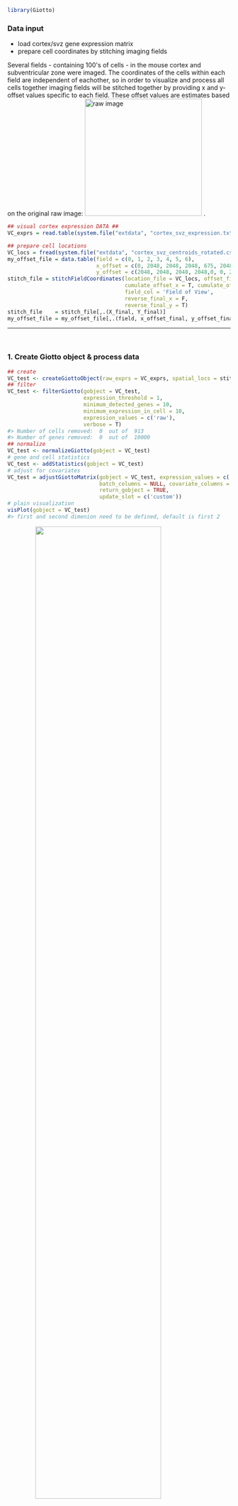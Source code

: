 
<!-- mouse_cortex_example.md is generated from mouse_cortex_example.Rmd Please edit that file -->
``` r
library(Giotto)
```

### Data input

-   load cortex/svz gene expression matrix
-   prepare cell coordinates by stitching imaging fields

Several fields - containing 100's of cells - in the mouse cortex and subventricular zone were imaged. The coordinates of the cells within each field are independent of eachother, so in order to visualize and process all cells together imaging fields will be stitched together by providing x and y-offset values specific to each field. These offset values are estimates based on the original raw image:
<img src="./cortex_svz_location_fields.png" alt="raw image" width="264" /> .

``` r
## visual cortex expression DATA ##
VC_exprs = read.table(system.file("extdata", "cortex_svz_expression.txt", package = "Giotto"))

## prepare cell locations
VC_locs = fread(system.file("extdata", "cortex_svz_centroids_rotated.csv", package = "Giotto"))
my_offset_file = data.table(field = c(0, 1, 2, 3, 4, 5, 6),
                            x_offset = c(0, 2048, 2048, 2048, 675, 2048, 675),
                            y_offset = c(2048, 2048, 2048, 2048,0, 0, 2048))
stitch_file = stitchFieldCoordinates(location_file = VC_locs, offset_file = my_offset_file,
                                     cumulate_offset_x = T, cumulate_offset_y = F,
                                     field_col = 'Field of View',
                                     reverse_final_x = F,
                                     reverse_final_y = T)
stitch_file    = stitch_file[,.(X_final, Y_final)]
my_offset_file = my_offset_file[,.(field, x_offset_final, y_offset_final)]
```

------------------------------------------------------------------------

 

### 1. Create Giotto object & process data

``` r
## create
VC_test <- createGiottoObject(raw_exprs = VC_exprs, spatial_locs = stitch_file, offset_file = my_offset_file)
## filter
VC_test <- filterGiotto(gobject = VC_test,
                        expression_threshold = 1,
                        minimum_detected_genes = 10,
                        minimum_expression_in_cell = 10,
                        expression_values = c('raw'),
                        verbose = T)
#> Number of cells removed:  0  out of  913 
#> Number of genes removed:  0  out of  10000
## normalize
VC_test <- normalizeGiotto(gobject = VC_test)
# gene and cell statistics
VC_test <- addStatistics(gobject = VC_test)
# adjust for covariates
VC_test = adjustGiottoMatrix(gobject = VC_test, expression_values = c('normalized'),
                             batch_columns = NULL, covariate_columns = c('nr_genes', 'total_expr'),
                             return_gobject = TRUE,
                             update_slot = c('custom'))
# plain visualization
visPlot(gobject = VC_test)
#> first and second dimenion need to be defined, default is first 2
```

<img src="man/figures/README-unnamed-chunk-4-1.png" width="75%" style="display: block; margin: auto;" />

------------------------------------------------------------------------

 

### 2. dimension reduction

``` r
## HVG genes
VC_test <- calculateHVG(gobject = VC_test)
#> 
#>   no  yes 
#> 8771 1229
```

<img src="man/figures/README-unnamed-chunk-5-1.png" width="50%" style="display: block; margin: auto;" />

``` r
# selected genes
gene_metadata = fDataDT(VC_test)
featgenes = gene_metadata[(hvg == 'yes') & perc_cells > 4 & mean_expr_det > 0.5]$gene_ID
# pca
VC_test <- runPCA(gobject = VC_test, genes_to_use = featgenes)
# umap
VC_test <- runUMAP(VC_test)
# tsne
VC_test <- runtSNE(VC_test)
```

------------------------------------------------------------------------

 

### 3. cluster

``` r
## cluster
# SNN
VC_test <- createNearestNetwork(gobject = VC_test)

# cluster on network
VC_test = doLeidenCluster(gobject = VC_test, resolution = 0.5,
                          python_path = "/Users/rubendries/Bin/anaconda3/envs/py36/bin/python")
```

``` r
plotUMAP(gobject = VC_test, cell_color = 'pleiden_clus', point_size = 1.5,
        show_NN_network = T, edge_alpha = 0.1)
```

<img src="man/figures/README-unnamed-chunk-8-1.png" width="60%" style="display: block; margin: auto;" />

------------------------------------------------------------------------

 

### 4. co-visualize

``` r
# expression and spatial
visSpatDimPlot(gobject = VC_test, cell_color = 'pleiden_clus', dim_point_size = 2, spatial_point_size = 2)
#> first and second dimenion need to be defined, default is first 2
```

<img src="man/figures/README-unnamed-chunk-9-1.png" width="60%" style="display: block; margin: auto;" />

``` r
# relationship between clusters
clusterheatmap <- showClusterHeatmap(gobject = VC_test, cluster_column = 'pleiden_clus')
print(clusterheatmap)
```

<img src="man/figures/README-unnamed-chunk-9-2.png" width="60%" style="display: block; margin: auto;" />

------------------------------------------------------------------------

 

### 5. differential expression

``` r
# pairwise t-test #
gene_markers = findMarkers(gobject = VC_test, cluster_column = 'pleiden_clus')
gene_markers_pair = findMarkers(gobject = VC_test, cluster_column = 'pleiden_clus',
                                group_1 = c(1,3), group_2 = c(2,4,5))

# Gini markers #
gini_markers = findGiniMarkers(gobject = VC_test, cluster_column = 'pleiden_clus')
gini_markers_DT = gini_markers[, head(.SD, 3), by = 'cluster']
myheat = plotHeatmap(gobject = VC_test, genes = gini_markers_DT$genes,
                     cluster_column = 'pleiden_clus')
```

<img src="man/figures/README-unnamed-chunk-10-1.png" width="60%" style="display: block; margin: auto;" />

``` r
violinPlot(gobject = VC_test, genes = c('Nptxr', 'Cplx1',  'Fgfr3', 'Cldn5', 'Cldn11', 'Igfbp5', 'Sox2', 'Thbs4', 'Clic6'),
           cluster_column = 'pleiden_clus')
```

<img src="man/figures/README-unnamed-chunk-11-1.png" width="60%" style="display: block; margin: auto;" />

    #> first and second dimenion need to be defined, default is first 2

<img src="man/figures/README-unnamed-chunk-12-1.png" width="100%" />

------------------------------------------------------------------------

 

### 6. spatial network + grid

``` r
## spatial network
VC_test <- createSpatialNetwork(gobject = VC_test, k = 3)
VC_test <- createSpatialNetwork(gobject = VC_test, k = 100, maximum_distance = 200, minimum_k = 1, name = 'distance_network')
visPlot(gobject = VC_test, show_network = T, network_color = 'blue', point_size = 1)
#> first and second dimenion need to be defined, default is first 2
```

<img src="man/figures/README-unnamed-chunk-13-1.png" width="60%" style="display: block; margin: auto;" />

``` r
## spatial grid
VC_test <- createSpatialGrid(gobject = VC_test,
                             sdimx_stepsize = 500,
                             sdimy_stepsize = 500,
                             minimum_padding = 50 )
# spatial pattern genes
VC_test = detectSpatialPatterns(gobject = VC_test, dims_to_plot = 1)
```

<img src="man/figures/README-unnamed-chunk-13-2.png" width="60%" style="display: block; margin: auto;" />

    #> [1] "Dim.1"
    #> [1] "Dim.2"

<img src="man/figures/README-unnamed-chunk-13-3.png" width="60%" style="display: block; margin: auto;" />

``` r
## spatial genes
VC_test <- calculateSpatialGenes(gobject = VC_test, min_N = 20)
spatial_gene_DT <- calculateSpatialGenes(gobject = VC_test , method = 'kmeans', return_gobject = F)
# visualize
visGenePlot(gobject = VC_test,  genes = c('Enpp2', 'Shank1', 'Nptxr', 'Sox2'),
            scale_alpha_with_expression = T)
```

<img src="man/figures/README-unnamed-chunk-13-4.png" width="60%" style="display: block; margin: auto;" />

------------------------------------------------------------------------

 

### 7. HMRF

``` r
# select 500 spatial genes
gene_data = fDataDT(VC_test)
spatial_genes = gene_data[SV == 'yes' | spg == 'yes']$gene_ID
set.seed(seed = 1234)
spatial_genes = spatial_genes[sample(x = 1:length(spatial_genes), size = 500)]

# run HMRF
HMRFtest = doHMRF(gobject = VC_test, expression_values = 'scaled',
                  spatial_genes = spatial_genes,
                  k = 10,
                  betas = c(40, 4, 3),
                  output_folder = '/Volumes/Ruben_Seagate/Dropbox/Projects/GC_lab/Ruben_Dries/190225_spatial_package/Data/package_testHMRF/',
                  python_path = "/Users/rubendries/Bin/anaconda3/envs/py36/bin/pythonw")
#> 
#>  expression_matrix.txt already exists at this location, will be used again 
#> 
#>  spatial_genes.txt already exists at this location, will be used again 
#> 
#>  spatial_network.txt already exists at this location, will be used again 
#> 
#>  spatial_cell_locations.txt already exists at this location, will be used again

# view HMRF results for multiple tested betas
viewHMRFresults(gobject = VC_test,
                HMRFoutput = HMRFtest,
                k = 10, betas_to_view = c(44, 48), point_size = 2)
#> [1] "/Users/rubendries/Bin/anaconda3/envs/py36/bin/pythonw /Library/Frameworks/R.framework/Versions/3.5/Resources/library/Giotto/python/get_result2.py -r /Volumes/Ruben_Seagate/Dropbox/Projects/GC_lab/Ruben_Dries/190225_spatial_package/Data/package_testHMRF//result.spatial.zscore -a test -k 10 -b 44"
#> first and second dimenion need to be defined, default is first 2
```

<img src="man/figures/README-unnamed-chunk-14-1.png" width="60%" style="display: block; margin: auto;" />

    #> [1] "/Users/rubendries/Bin/anaconda3/envs/py36/bin/pythonw /Library/Frameworks/R.framework/Versions/3.5/Resources/library/Giotto/python/get_result2.py -r /Volumes/Ruben_Seagate/Dropbox/Projects/GC_lab/Ruben_Dries/190225_spatial_package/Data/package_testHMRF//result.spatial.zscore -a test -k 10 -b 48"
    #> first and second dimenion need to be defined, default is first 2

<img src="man/figures/README-unnamed-chunk-14-2.png" width="60%" style="display: block; margin: auto;" />

``` r

# add the HMRF results of interest
VC_test = addHMRF(gobject = VC_test,
                  HMRFoutput = HMRFtest,
                  k = 10, betas_to_add = c(48))
#> [1] "/Users/rubendries/Bin/anaconda3/envs/py36/bin/pythonw /Volumes/Ruben_Seagate/Dropbox/Projects/GC_lab/Ruben_Dries/190225_spatial_package/Data/Qian_input_files//get_result2.py -r /Volumes/Ruben_Seagate/Dropbox/Projects/GC_lab/Ruben_Dries/190225_spatial_package/Data/package_testHMRF//result.spatial.zscore -a test -k 10 -b 48"

# co-visualize
visSpatDimPlot(gobject = VC_test, cell_color = 'hmrf_k.10_b.48', dim_point_size = 2, spatial_point_size = 2)
#> first and second dimenion need to be defined, default is first 2
```

<img src="man/figures/README-unnamed-chunk-14-3.png" width="60%" style="display: block; margin: auto;" />

------------------------------------------------------------------------

 

### 8. spatial analysis

##### Cell-cell preferential proximity

<img src="./cell_cell_neighbors.png" alt="cell-cell" width="453" />

``` r
## cell-cell interaction ##
## calculate and visualize cell-cell proximities
cell_proximities = cellProximityEnrichment(gobject = VC_test, cluster_column = 'cell_types')
cellProximityBarplot(CPscore = cell_proximities)
```

<img src="man/figures/README-unnamed-chunk-15-1.png" width="60%" style="display: block; margin: auto;" />

``` r
cellProximityHeatmap(CPscore = cell_proximities, order_cell_types = T)
```

<img src="man/figures/README-unnamed-chunk-15-2.png" width="60%" style="display: block; margin: auto;" />

``` r

cellProximityVisPlot(gobject = VC_test, interaction_name = 'Astrocyte-Oligo',
                     cluster_column = 'cell_types',
                     cell_color = 'cell_types', show_network = T, network_color = 'blue')
#> first and second dimenion need to be defined, default is first 2
```

<img src="man/figures/README-unnamed-chunk-15-3.png" width="60%" style="display: block; margin: auto;" />

 

##### 1 gene enrichment for cell-cell interactions

<img src="./single_gene_enrichemt.png" alt="cell-cell" width="453" />

``` r
cell_int_gene_scores = getCellProximityGeneScores(gobject = VC_test, cluster_column = 'cell_types')
#> start  Outer Neuron-Outer Neuron 
#> start  Endothelial-Outer Neuron 
#> start  Astrocyte-Outer Neuron 
#> start  Inner Neuron-Outer Neuron 
#> start  Astrocyte-Astrocyte 
#> start  Astrocyte-Inner Neuron 
#> start  NSC-Outer Neuron 
#> start  Inner Neuron-Oligo 
#> start  Oligo-Outer Neuron 
#> start  Inner Neuron-NSC 
#> start  Endothelial-Inner Neuron 
#> start  Inner Neuron-Inner Neuron 
#> start  Endothelial-Endothelial 
#> start  Astrocyte-Endothelial 
#> start  Astrocyte-Oligo 
#> start  Endothelial-Oligo 
#> start  Oligo-Oligo 
#> start  NSC-NSC 
#> start  Astrocyte-NSC 
#> start  Choroid Plexus-Choroid Plexus 
#> start  Endothelial-NSC 
#> start  NSC-Oligo 
#> start  Choroid Plexus-NSC 
#> start  Choroid Plexus-Endothelial 
#> start  Astrocyte-Choroid Plexus

# selection
setorder(cell_int_gene_scores, -diff_spat)
selection = cell_int_gene_scores[nr_1 > 5 & nr_2 > 5, head(.SD, 1), by = interaction][1:2]

plotCellProximityGeneScores(CPGscores = cell_int_gene_scores,
                            selected_interactions = selection$interaction[1],
                            selected_genes = selection$genes[1])
```

<img src="man/figures/README-unnamed-chunk-16-1.png" width="60%" style="display: block; margin: auto;" />

``` r

plotCellProximityGeneScores(CPGscores = cell_int_gene_scores,
                            selected_interactions = selection$interaction,
                            selected_genes = selection$genes[1],
                            detail_plot = T, facet.scales = 'fixed',
                            simple_plot = T,
                            simple_plot_facet = 'genes',
                            facet.ncol = 1, facet.nrow = 2)
```

<img src="man/figures/README-unnamed-chunk-16-2.png" width="60%" style="display: block; margin: auto;" />

 

##### gene-gene enrichment for cell-cell interactions

example: ligand - receptor combinations

<img src="./double_gene_enrichment.png" alt="cell-cell" width="453" />

``` r
LR_data = fread(system.file("extdata", "mouse_ligand_receptors.txt", package = 'Giotto'))
ligands = LR_data$mouseLigand
receptors = LR_data$mouseReceptor

my_subset_interactions = c('Endothelial-NSC', 'Inner Neuron-NSC')
LR_VC = getGeneToGeneScores(CPGscore = cell_int_gene_scores,
                            selected_genes = NULL,
                            selected_cell_interactions = my_subset_interactions,
                            specific_genes_1 = ligands, specific_genes_2 = receptors)
#> 
#>  use specific gene-gene interactions 
#> 
#>  start specific gene-gene interactions

# select top 2
setorder(LR_VC, -diff_spat)
pair_selection = LR_VC[nr_1 > 5 & nr_2 > 5, head(.SD, 1), by = interaction][1:2]

# detailed plot
plotCellProximityGeneToGeneScores(GTGscore = LR_VC, 
                                  selected_interactions = pair_selection$interaction,
                                  selected_gene_to_gene = pair_selection$gene_gene, detail_plot = T)
```

<img src="man/figures/README-unnamed-chunk-17-1.png" width="60%" style="display: block; margin: auto;" />

``` r

# simple plot per gene-gene
plotCellProximityGeneToGeneScores(GTGscore = LR_VC, 
                                  selected_interactions = pair_selection$interaction,
                                  selected_gene_to_gene = pair_selection$gene_gene,
                                  simple_plot = T,
                                  simple_plot_facet = 'genes')
```

<img src="man/figures/README-unnamed-chunk-17-2.png" width="60%" style="display: block; margin: auto;" />

``` r

# simple plot per cell-cell interaction
plotCellProximityGeneToGeneScores(GTGscore = LR_VC, 
                                  selected_interactions = pair_selection$interaction,
                                  selected_gene_to_gene = pair_selection$gene_gene,
                                  simple_plot = T,
                                  simple_plot_facet = 'interaction')
```

<img src="man/figures/README-unnamed-chunk-17-3.png" width="60%" style="display: block; margin: auto;" />
